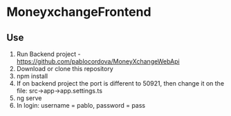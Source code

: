 # MoneyxchangeFrontend
## Use
1. Run Backend project - https://github.com/pablocordova/MoneyXchangeWebApi
2. Download or clone this repository
3. npm install
4. If on backend project the port is different to 50921, then change it on the file: src->app->app.settings.ts 
5. ng serve
6. In login: username = pablo, password = pass